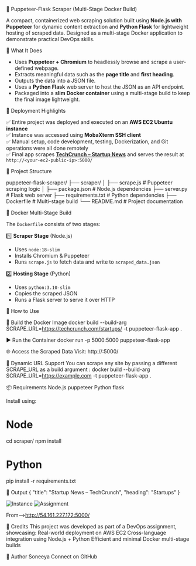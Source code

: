 🧠 Puppeteer-Flask Scraper (Multi-Stage Docker Build)

A compact, containerized web scraping solution built using **Node.js with Puppeteer** for dynamic content extraction and **Python Flask** for lightweight hosting of scraped data. Designed as a multi-stage Docker application to demonstrate practical DevOps skills.

🔧 What It Does

- Uses **Puppeteer + Chromium** to headlessly browse and scrape a user-defined webpage.
- Extracts meaningful data such as the **page title** and **first heading**.
- Outputs the data into a JSON file.
- Uses a **Python Flask** web server to host the JSON as an API endpoint.
- Packaged into a **slim Docker container** using a multi-stage build to keep the final image lightweight.

🚀 Deployment Highlights

✅ Entire project was deployed and executed on an **AWS EC2 Ubuntu instance**  
✅ Instance was accessed using **MobaXterm SSH client**  
✅ Manual setup, code development, testing, Dockerization, and Git operations were all done remotely  
✅ Final app scrapes **[TechCrunch – Startup News](https://techcrunch.com/startups/)** and serves the result at `http://<your-ec2-public-ip>:5000/`


📁 Project Structure

puppeteer-flask-scraper/ 
├── scraper/ 
│ ├── scrape.js # Puppeteer scraping logic 
│ ├── package.json # Node.js dependencies 
├── server.py # Flask web server 
├── requirements.txt # Python dependencies 
├── Dockerfile # Multi-stage build 
└── README.md # Project documentation


🐳 Docker Multi-Stage Build

The `Dockerfile` consists of two stages:

1️⃣ **Scraper Stage** (Node.js)
- Uses `node:18-slim`
- Installs Chromium & Puppeteer
- Runs `scrape.js` to fetch data and write to `scraped_data.json`

2️⃣ **Hosting Stage** (Python)
- Uses `python:3.10-slim`
- Copies the scraped JSON
- Runs a Flask server to serve it over HTTP


📝 How to Use

🔨 Build the Docker Image
docker build --build-arg SCRAPE_URL=https://techcrunch.com/startups/ -t puppeteer-flask-app .

▶️ Run the Container
docker run -p 5000:5000 puppeteer-flask-app

🌐 Access the Scraped Data
Visit: http://<your-ec2-public-ip>:5000/

🔄 Dynamic URL Support
You can scrape any site by passing a different SCRAPE_URL as a build argument : docker build --build-arg SCRAPE_URL=https://example.com -t puppeteer-flask-app .


📦 Requirements
Node.js
puppeteer
Python
flask

Install using:
# Node
cd scraper/
npm install

# Python
pip install -r requirements.txt

📸 Output
{
  "title": "Startup News – TechCrunch",
  "heading": "Startups"
}

![Instance](https://github.com/user-attachments/assets/6e71f54e-710e-402e-aa7f-04acb0191372)
![Assignment](https://github.com/user-attachments/assets/03c9bd2a-a22c-4ecf-b225-abce3a43908b)

From-->http://54.161.227.172:5000/

🤝 Credits
This project was developed as part of a DevOps assignment, showcasing:
Real-world deployment on AWS EC2
Cross-language integration using Node.js + Python
Efficient and minimal Docker multi-stage builds

🧠 Author
Soneeya
Connect on GitHub

